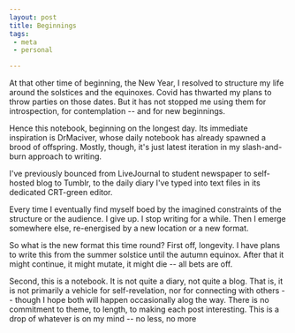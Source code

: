 ```yaml
---
layout: post
title: Beginnings
tags: 
 - meta 
 - personal

---
```


At that other time of beginning, the New Year, I resolved to structure my life around the solstices and the equinoxes. Covid has thwarted my plans to throw parties on those dates. But it has not stopped me using them for introspection, for contemplation -- and for new beginnings.

Hence this notebook, beginning on the longest day. Its immediate inspiration is DrMaciver, whose daily notebook has already spawned a brood of offspring. Mostly, though, it's just latest iteration in my slash-and-burn approach to writing.

I've previously bounced from LiveJournal to student newspaper to self-hosted blog to Tumblr, to the daily diary I've typed into text files in its dedicated CRT-green editor. 

Every time I eventually find myself boed by the imagined constraints of the structure or the audience. I give up. I stop writing for a while. Then I emerge somewhere else, re-energised by a new location or a new format.

So what is the new format this time round? First off, longevity. I have plans to write this from the summer solstice until the autumn equinox. After that it might continue, it might mutate, it might die -- all bets are off.

Second, this is a notebook. It is not quite a diary, not quite a blog. That is, it is not primarily a vehicle for self-revelation, nor for connecting with others -- though I hope both will happen occasionally alog the way. There is no commitment to theme, to length, to making each post interesting. This is a drop of whatever is on my mind -- no less, no more

